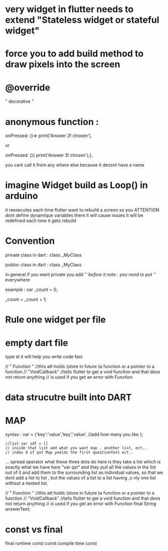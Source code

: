 # very widget in flutter needs to extend "Stateless widget or stateful widget"

# force you to add build method to draw pixels into the screen  

# @override 
" decorative "

# anonymous function :
onPressed: ()=> print('Answer 2! chosen'),

or

onPressed: (){ print('Answer 3! chosen');},

you cant call it from any where else because it deosnt have a name



# imagine Widget build as Loop() in arduino
it reexecutes each time flutter want to rebuild a screen
so you ATTENTION dont define dynamique variables there it will cause issues 
it will be redefined each time it gets rebuild


# Convention 

private class in dart :
class _MyClass

publoc class in dart :
class _MyClass


in general if you want private you add '_' before it
note : you need to put '_' everywhere

example :
var _count = 0;

_count = _count + 1;

# Rule one widget per file

# empty dart file 

type st it will help you write code fast


  // " Function "
  //this att holds (store in future )a function or a pointer to a function
  // "VoidCallback"
  //tells flutter to get a  void function and that deos not return anything 
  // is used if you get an error with Function

# data strucutre built into DART

# MAP

syntax :
var = {'key':'value','key','value', //add how many you like };


    //list var idf = []
    // inside that list add what you want map , another list, ect..
    // index 0 of qst Map yealds the first questionText ect..


...
spread operator 
 what these three dots do here is they take a list which is exactly what we have here "var qst" and they pull all the values in the list out of it and add them to the surrounding list as individual values,
 so that we dont add a list to list , but the values of a list to a list having ,o nly one list without a nested list.


   // " Function "
  //this att holds (store in future )a function or a pointer to a function
  // "VoidCallback"
  //tells flutter to get a  void function and that deos not return anything 
  // is used if you get an error with Function
  final String answerText;

# const vs final
final runtime const
const compile time const